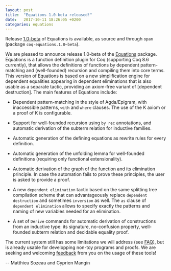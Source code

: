 ```yaml
---
layout: post
title:  "Equations 1.0-beta released!"
date:   2017-10-11 18:26:05 +0200
categories: equations
---
```


Release [1.0-beta][release] of Equations is available, as source and
through `opam` (package `coq-equations.1.0~beta`).

  We are pleased to announce release 1.0-beta of the [Equations][www]
package. Equations is a function definition plugin for Coq (supporting
Coq 8.6 currently), that allows the definitions of functions by
dependent pattern-matching and (well-founded) recursion and compiling
them into core terms. This version of Equations is based on a new
simplification engine for dependent equalities appearing in dependent
eliminations that is also usable as a separate tactic, providing an
axiom-free variant of [dependent destruction].  The main features of
Equations include:

  - Dependent pattern-matching in the style of Agda/Epigram, with
    inaccessible patterns, `with` and `where` clauses.  The use of the K
    axiom or a proof of K is configurable.

  - Support for well-founded recursion using `by rec` annotations, and
    automatic derivation of the subterm relation for inductive families.
  
  - Automatic generation of the defining equations as rewrite rules for
    every definition.
  
  - Automatic generation of the unfolding lemma for well-founded
    definitions (requiring only functional extensionality).
  
  - Automatic derivation of the graph of the function and its
    elimination principle.  In case the automation fails to prove these
    principles, the user is asked to provide a proof.
  
  - A new `dependent elimination` tactic based on the same splitting
    tree compilation scheme that can advantageously replace `dependent
    destruction` and sometimes `inversion` as well. The `as` clause of
    `dependent elimination` allows to specify exactly the patterns and
    naming of new variables needed for an elimination.
  
  - A set of `Derive` commands for automatic derivation of constructions
    from an inductive type: its signature, no-confusion property,
    well-founded subterm relation and decidable equality proof.

The current system still has some limitations we will address (see
[FAQ][faq]), but is already usable for developping non-toy programs and
proofs. We are seeking and welcoming [feedback][issues] from you on the
usage of these tools!

[release]: https://github.com/mattam82/Coq-Equations/releases/tag/v1.0-beta
[www]: http://mattam82.github.io/Coq-Equations
[faq]: http://mattam82.github.io/Coq-Equations/FAQ
[issues]: http://github.com/mattam82/Coq-Equations/issues

-- Matthieu Sozeau and Cyprien Mangin
